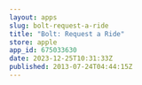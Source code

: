 ```yaml
---
layout: apps
slug: bolt-request-a-ride
title: "Bolt: Request a Ride"
store: apple
app_id: 675033630
date: 2023-12-25T10:31:33Z
published: 2013-07-24T04:44:15Z
---
```

